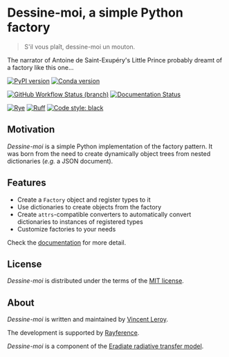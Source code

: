 # Dessine-moi, a simple Python factory

> S'il vous plaît, dessine-moi un mouton.

The narrator of Antoine de Saint-Exupéry's Little Prince probably dreamt of a factory like this one...

[![PyPI version](https://img.shields.io/pypi/v/dessinemoi?color=blue)](https://pypi.org/project/dessinemoi)
[![Conda version](https://img.shields.io/conda/v/eradiate/dessinemoi?color=blue)](https://anaconda.org/eradiate/dessinemoi)

[![GitHub Workflow Status (branch)](https://img.shields.io/github/actions/workflow/status/leroyvn/dessinemoi/ci.yml?branch=main)](https://github.com/leroyvn/dessinemoi/actions/workflows/ci.yml)
[![Documentation Status](https://img.shields.io/readthedocs/dessinemoi)](https://dessinemoi.readthedocs.io)

[![Rye](https://img.shields.io/endpoint?url=https://raw.githubusercontent.com/mitsuhiko/rye/main/artwork/badge.json)](https://rye-up.com)
[![Ruff](https://img.shields.io/endpoint?url=https://raw.githubusercontent.com/astral-sh/ruff/main/assets/badge/v2.json)](https://github.com/astral-sh/ruff)
[![Code style: black](https://img.shields.io/badge/code%20style-black-black?style)](https://black.readthedocs.io)

## Motivation

*Dessine-moi* is a simple Python implementation of the factory pattern. It was
born from the need to create dynamically object trees from nested dictionaries
(*e.g.* a JSON document).

## Features

- Create a `Factory` object and register types to it
- Use dictionaries to create objects from the factory
- Create `attrs`-compatible converters to automatically convert dictionaries to
  instances of registered types
- Customize factories to your needs

Check the [documentation](https://dessinemoi.readthedocs.io) for more detail.

## License

*Dessine-moi* is distributed under the terms of the
[MIT license](https://choosealicense.com/licenses/mit/).

## About

*Dessine-moi* is written and maintained by [Vincent Leroy](https://github.com/leroyvn).

The development is supported by [Rayference](https://www.rayference.eu).

*Dessine-moi* is a component of the
[Eradiate radiative transfer model](https://www.eradiate.eu).

